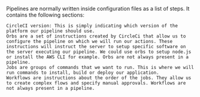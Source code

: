 Pipelines are normally written inside configuration files as a list of steps.
It contains the following sections:

    CircleCI version: This is simply indicating which version of the platform our pipeline should use.
    Orbs are a set of instructions created by CircleCi that allow us to configure the pipeline on which we will run our actions. These instructions will instruct the server to setup specific software on the server executing our pipeline. We could use orbs to setup node.js or install the AWS CLI for example. Orbs are not always present in a pipeline.
    Jobs are groups of commands that we want to run. This is where we will run commands to install, build or deploy our application.
    Workflows are instructions about the order of the jobs. They allow us to create complex flows and specify manual approvals. Workflows are not always present in a pipeline.